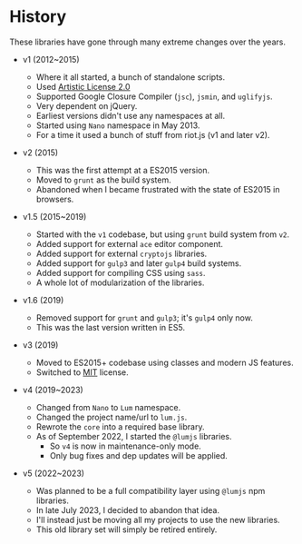 # History

These libraries have gone through many extreme changes over the years.

* v1 (2012~2015)
  * Where it all started, a bunch of standalone scripts.
  * Used [Artistic License 2.0](https://spdx.org/licenses/Artistic-2.0.html)
  * Supported Google Closure Compiler (`jsc`), `jsmin`, and `uglifyjs`.
  * Very dependent on jQuery.
  * Earliest versions didn't use any namespaces at all.
  * Started using `Nano` namespace in May 2013.
  * For a time it used a bunch of stuff from riot.js (v1 and later v2).
  
* v2 (2015)
  * This was the first attempt at a ES2015 version.
  * Moved to `grunt` as the build system.
  * Abandoned when I became frustrated with the state of ES2015 in browsers.

* v1.5 (2015~2019) 
  * Started with the `v1` codebase, but using `grunt` build system from `v2`.
  * Added support for external `ace` editor component.
  * Added support for external `cryptojs` libraries.
  * Added support for `gulp3` and later `gulp4` build systems.
  * Added support for compiling CSS using `sass`.
  * A whole lot of modularization of the libraries.

* v1.6 (2019) 
  * Removed support for `grunt` and `gulp3`; it's `gulp4` only now.
  * This was the last version written in ES5.

* v3 (2019) 
  * Moved to ES2015+ codebase using classes and modern JS features.
  * Switched to [MIT](https://spdx.org/licenses/MIT.html) license.

* v4 (2019~2023)
  * Changed from `Nano` to `Lum` namespace.
  * Changed the project name/url to `lum.js`.
  * Rewrote the `core` into a required base library.
  * As of September 2022, I started the `@lumjs` libraries.
    * So `v4` is now in maintenance-only mode.
    * Only bug fixes and dep updates will be applied.

* v5 (2022~2023) 
  * Was planned to be a full compatibility layer using `@lumjs` npm libraries.
  * In late July 2023, I decided to abandon that idea.
  * I'll instead just be moving all my projects to use the new libraries.
  * This old library set will simply be retired entirely.

